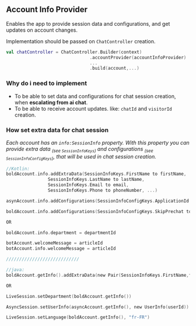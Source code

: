 ## Account Info Provider

Enables the app to provide session data and configurations, and get updates on account changes.

Implementation should be passed on `ChatController` creation.
```kotlin
val chatController = ChatController.Builder(context)
                                .accountProvider(accountInfoProvider)
                                ...
                                .build(account,...)
```

### Why do i need to implement
- To be able to set data and configurations for chat session creation, when **escalating from ai chat**.
- To be able to receive account updates. like: `chatId` and `visitorId` creation.

### How set extra data for chat session
_Each account has an `info:SessionInfo` property. With this property you can provide extra data <sub>(see `SessionInfoKeys`)</sub> and configurations <sub>(see `SessionInfoConfigKeys`)</sub>, that will be used in chat session creation._

```kotlin
//Kotlin:
boldAccount.info.addExtraData(SessionInfoKeys.FirstName to firstName,
                SessionInfoKeys.LastName to lastName,
                SessionInfoKeys.Email to email,
                SessionInfoKeys.Phone to phoneNumber, ...)

asynAccount.info.addConfigurations(SessionInfoConfigKeys.ApplicationId to appId)                

boldAccount.info.addConfigurations(SessionInfoConfigKeys.SkipPrechat to true)                

OR

boldAccount.info.department = departmentId

botAccount.welcomeMessage = articleId
botAccount.info.welcomeMessage = articleId

////////////////////////////

//java:
boldAccount.getInfo().addExtraData(new Pair(SessionInfoKeys.FirstName,firstName),...)

OR

LiveSession.setDepartment(boldAccount.getInfo())

AsyncSession.setUserInfo(asyncAccount.getInfo(), new UserInfo(userId))

LiveSession.setLanguage(boldAccount.getInfo(), "fr-FR")
```




